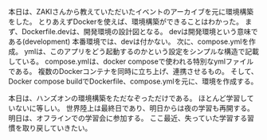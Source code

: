本日は、ZAKIさんから教えていただいたイベントのアーカイブを元に環境構築をした。
とりあえずDockerを使えば、環境構築ができることはわかった。
まず、Dockerfile.devは、開発環境の設計図となる。
devは開発環境という意味である(development)
本番環境では、devは付かない。
次に、compose.ymlを作成。
ymlは、このアプリをどう起動するのかという設定をシンプルな構造で記載している。
compose.ymlは、docker composeで使われる特別なymlファイルである。
複数のDockerコンテナを同時に立ち上げ、連携させるもの。
そして、Docker compose buildでDockerfile、compose.ymlを元に、環境を作成する。

本日は、ハンズオンの環境構築をただなぞっただけである。
ほとんど学習していないに等しい。
世界陸上は最終日であり、明日からは夜の学習も再開する。
明日は、オフラインでの学習会に参加する。
ここ最近、失っていた学習する習慣を取り戻していきたい。
